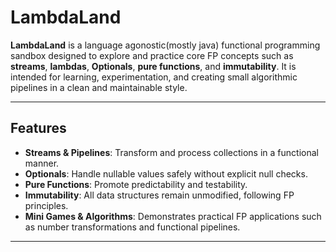 # LambdaLand

**LambdaLand** is a language agonostic(mostly java) functional programming sandbox designed to explore and practice core FP concepts such as **streams**, **lambdas**, **Optionals**, **pure functions**, and **immutability**. It is intended for learning, experimentation, and creating small algorithmic pipelines in a clean and maintainable style.

---

## Features

- **Streams & Pipelines**: Transform and process collections in a functional manner.  
- **Optionals**: Handle nullable values safely without explicit null checks.  
- **Pure Functions**: Promote predictability and testability.  
- **Immutability**: All data structures remain unmodified, following FP principles.  
- **Mini Games & Algorithms**: Demonstrates practical FP applications such as number transformations and functional pipelines.

---

